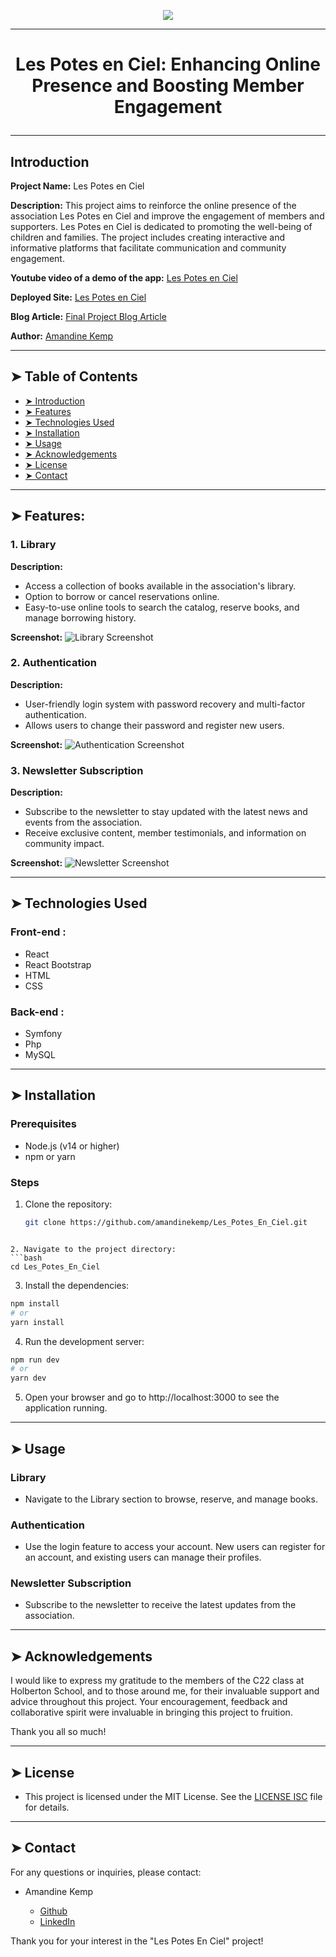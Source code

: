 <p align="center">
    <img [Les Potes En Ciel] src="https://github.com/amandinekemp/Les_Potes_En_Ciel/blob/main/banner_lpec.png">
</p>

----------

# <p align="center">Les Potes en Ciel: Enhancing Online Presence and Boosting Member Engagement</p>

----------

## Introduction

**Project Name:** Les Potes en Ciel

**Description:** This project aims to reinforce the online presence of the association Les Potes en Ciel and improve the engagement of members and supporters. Les Potes en Ciel is dedicated to promoting the well-being of children and families. The project includes creating interactive and informative platforms that facilitate communication and community engagement.

**Youtube video of a demo of the app:** [Les Potes en Ciel](https://www.youtube.com/watch?v=eRLAB-CGK_I)

**Deployed Site:** [Les Potes en Ciel](http://localhost:3000/)

**Blog Article:** [Final Project Blog Article](https://medium.com/@amandinekemp/blog-post-improving-online-presence-and-member-engagement-5ec8adffa047)

**Author:** [Amandine Kemp](https://www.linkedin.com/in/amandinekemp/)

----------

## ➤ Table of Contents


- [➤ Introduction](#introduction)
- [➤ Features](#features)
- [➤ Technologies Used](#technologies-used)
- [➤ Installation](#installation)
- [➤ Usage](#usage)
- [➤ Acknowledgements](#acknowledgements)
- [➤ License](#license)
- [➤ Contact](#contact)

----------

## ➤ Features:

### 1. Library
**Description:**
- Access a collection of books available in the association's library.
- Option to borrow or cancel reservations online.
- Easy-to-use online tools to search the catalog, reserve books, and manage borrowing history.

**Screenshot:**
![Library Screenshot](screenshots_features/screenshot_library.png)

### 2. Authentication
**Description:**
- User-friendly login system with password recovery and multi-factor authentication.
- Allows users to change their password and register new users.

**Screenshot:**
![Authentication Screenshot](screenshots_features/screenshot_authentification.png)

### 3. Newsletter Subscription
**Description:**
- Subscribe to the newsletter to stay updated with the latest news and events from the association.
- Receive exclusive content, member testimonials, and information on community impact.

**Screenshot:**
![Newsletter Screenshot](screenshots_features/screenshot_newsletter_subscription.png)

----------

## ➤ Technologies Used

### Front-end :

- React
- React Bootstrap
- HTML
- CSS

### Back-end :

- Symfony
- Php
- MySQL

----------

## ➤ Installation

### Prerequisites

- Node.js (v14 or higher)
- npm or yarn

### Steps

1. Clone the repository:
   ```bash
   git clone https://github.com/amandinekemp/Les_Potes_En_Ciel.git
  ```

2. Navigate to the project directory:
  ```bash
  cd Les_Potes_En_Ciel
  ```

3. Install the dependencies:
  ```bash
  npm install
  # or
  yarn install
  ```

4. Run the development server:
  ```bash
  npm run dev
  # or
  yarn dev
  ```

5. Open your browser and go to http://localhost:3000 to see the application running.

----------

## ➤ Usage

### Library

* Navigate to the Library section to browse, reserve, and manage books.

### Authentication

* Use the login feature to access your account. New users can register for an account, and existing users can manage their profiles.

### Newsletter Subscription

* Subscribe to the newsletter to receive the latest updates from the association.

----------

## ➤ Acknowledgements

I would like to express my gratitude to the members of the C22 class at Holberton School, and to those around me, for their invaluable support and advice throughout this project. Your encouragement, feedback and collaborative spirit were invaluable in bringing this project to fruition.

Thank you all so much!

----------


## ➤ License

* This project is licensed under the MIT License. See the [LICENSE ISC](LICENSE) file for details.

----------

## ➤ Contact

For any questions or inquiries, please contact:

* Amandine Kemp

  - [Github](https://github.com/amandinekemp)
  - [LinkedIn](https://www.linkedin.com/in/amandinekemp/)

 Thank you for your interest in the "Les Potes En Ciel" project!
